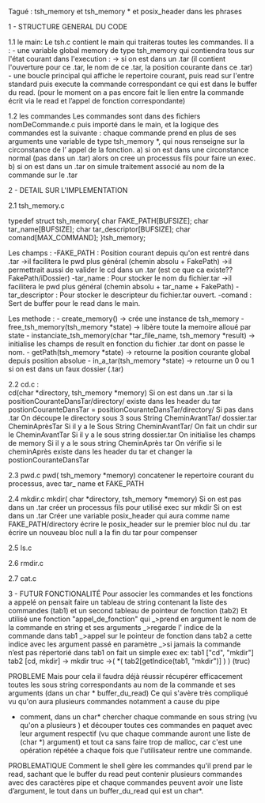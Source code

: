 Tagué : 	tsh_memory et tsh_memory * et posix_header  dans les phrases

1 - STRUCTURE GENERAL DU CODE

1.1 le main: Le tsh.c contient le main qui traiteras toutes les commandes.
    Il a :
    - une variable global memory de type tsh_memory qui contiendra tous sur l'état courant dans l'execution : 
        -> si on est dans un .tar (il contient l'ouverture pour ce .tar, le nom de ce .tar, la position courante dans ce .tar)
    - une boucle principal qui affiche le repertoire courant, puis read sur l'entre standard puis execute la commande correspondant ce qui est dans le buffer du read.
      (pour le moment on a pas encore fait le lien entre la commande écrit via le read et l’appel de  fonction correspondante)
      

1.2 les commandes
    Les commandes sont dans des fichiers nomDeCommande.c puis importé dans le main, et la 	logique des commandes est la suivante :
    chaque commande prend en plus de ses arguments une variable de type tsh_memory *, qui nous renseigne sur la circonstance de l’ appel de la fonction.
        a) si on est dans une circonstance normal (pas dans un .tar) alors on cree un processus fils pour faire un exec.
        b) si on est dans un .tar on simule traitement associé au nom de la commande sur le .tar



2 - DETAIL SUR L'IMPLEMENTATION 

2.1 tsh_memory.c

typedef struct tsh_memory{
    char FAKE_PATH[BUFSIZE];
    char tar_name[BUFSIZE];
    char tar_descriptor[BUFSIZE];
    char comand[MAX_COMMAND];
}tsh_memory;

Les champs :
    -FAKE_PATH : Position courant depuis qu'on est rentré dans .tar 
        ->il facilitera le pwd plus général  (chemin absolu + FakePath)
        ->il permettrait aussi de valider le cd dans un .tar (est ce que ca existe?? FakePath/iDossier)
    -tar_name : Pour stocker le nom du fichier.tar
        ->il facilitera le pwd plus général  (chemin absolu + tar_name + FakePath)
    -tar_descriptor : Pour stocker le descripteur du fichier.tar ouvert.
    -comand : Sert de buffer pour le read dans le main.

Les methode :
    - create_memory() -> crée une instance de tsh_memory 
    - free_tsh_memory(tsh_memory *state) -> libère toute la memoire alloué par state
    - instanciate_tsh_memory(char *tar_file_name, tsh_memory *result) -> initialise les champs de result en fonction du fichier .tar dont on passe le nom.
    - getPath(tsh_memory *state) -> retourne la position courante global depuis position absolue
    - in_a_tar(tsh_memory *state) -> retourne un 0 ou 1 si on est dans un faux dossier (.tar)
    
2.2 cd.c  :     
cd(char *directory, tsh_memory *memory) 
	Si on est dans un .tar
		si la positionCouranteDansTar/directory/ existe dans les header du tar
			postionCouranteDansTar = positionCouranteDansTar/directory/
	Si pas dans .tar
		On découpe le directory sous 3 sous String 
			CheminAvantTar/  dossier.tar  CheminAprèsTar
		Si il y a le Sous String CheminAvantTar/
			On fait un chdir sur le CheminAvantTar
		Si il y a le sous string dossier.tar
			On initialise les champs de memory
		Si il y a le sous string CheminAprès tar
			On vérifie si le cheminAprès existe dans les header du tar et changer
			la postionCouranteDansTar

2.3 pwd.c
pwd( tsh_memory *memory) 
concatener le repertoire courant du processus, avec tar_ name et FAKE_PATH

2.4 mkdir.c
mkdir( char *directory, tsh_memory *memory)
	Si on est pas dans un .tar
		créer un processus fils pour utilisé exec sur mkdir
	Si on est dans un .tar
		Créer une variable posix_header qui aura comme name FAKE_PATH/directory
		écrire le posix_header sur le premier bloc nul du .tar
		écrire un nouveau bloc null a la fin du tar pour compenser 
		
2.5 ls.c

2.6 rmdir.c

2.7 cat.c


3 - FUTUR FONCTIONALITÉ
Pour associer les commandes et les fonctions a appelé on pensait faire un tableau de string contenant la liste des commandes (tab1) et un second tableau de pointeur de fonction (tab2) 
Et utilisé une fonction "appel_de_fonction" qui 
_>prend en argument le nom de la commande en string et ses arguments
_>regarde l' indice de la commande dans tab1
_>appel sur le pointeur de fonction dans tab2 a cette indice avec les argument passé en paramètre
_>si jamais la commande n’est pas répertorié dans tab1 on fait un simple exec
ex: 	tab1 ["cd", "mkdir"]  tab2 [cd, mkdir]
	-> mkdir truc
	->( *( tab2[getIndice(tab1, "mkdir")] ) ) (truc)

PROBLEME
Mais pour cela il faudra déjà réussir récupérer efficacement toutes les sous string correspondants au nom de la commande et ses arguments (dans un char * buffer_du_read)
Ce qui s'avère très compliqué vu qu'on aura plusieurs commandes notamment a cause du pipe
- comment, dans un char* chercher chaque commande en sous string (vu qu'on a plusieurs ) 
et découper toutes ces commandes en paquet avec leur argument respectif  (vu que chaque commande auront une liste de (char *) argument)
et tout ca sans faire trop de malloc, car c'est une opération répétée a chaque fois que l'utilisateur rentre une commande.

PROBLEMATIQUE
Comment le shell gère les commandes qu'il prend par le read, 
sachant que le buffer du read peut contenir plusieurs commandes avec des caractères pipe et chaque commandes peuvent avoir une liste d’argument, le tout dans un buffer_du_read qui est un char*.